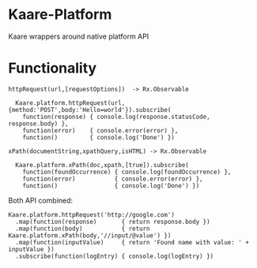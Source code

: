 # Kaare-Platform
Kaare wrappers around native platform API

# Functionality
`httpRequest(url,[requestOptions])  -> Rx.Observable`
```
  Kaare.platform.httpRequest(url,{method:'POST',body:'Hello=world'}).subscribe(
    function(response) { console.log(response.statusCode, response.body) },
    function(error)    { console.error(error) },
    function()         { console.log('Done') })
```

`xPath(documentString,xpathQuery,isHTML) -> Rx.Observable`
```
  Kaare.platform.xPath(doc,xpath,[true]).subscribe(
    function(foundOccurrence) { console.log(foundOccurrence) },
    function(error)           { console.error(error) },
    function()                { console.log('Done') })
```

Both API combined:
```
Kaare.platform.httpRequest('http://google.com')
  .map(function(response)       { return response.body })
  .map(function(body)           { return Kaare.platform.xPath(body,'//input/@value') })
  .map(function(inputValue)     { return 'Found name with value: ' + inputValue })
  .subscribe(function(logEntry) { console.log(logEntry) })
```  
